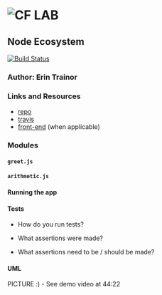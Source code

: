 ![CF](http://i.imgur.com/7v5ASc8.png) LAB
=================================================

## Node Ecosystem
[![Build Status](https://www.travis-ci.com/etrainor/401-javascript-lab01.svg?branch=master)](https://www.travis-ci.com/etrainor/401-javascript-lab01)

### Author: Erin Trainor

### Links and Resources
* [repo](https://github.com/etrainor/401-javascript-lab01)
* [travis](https://www.travis-ci.com/etrainor/401-javascript-lab01)
* [front-end](https://lab01-javascript-401.herokuapp.com/) (when applicable)


### Modules
#### `greet.js`
#### `arithmetic.js`

#### Running the app

  
#### Tests
* How do you run tests?

* What assertions were made?

* What assertions need to be / should be made?


#### UML
PICTURE :) - See demo video at 44:22
